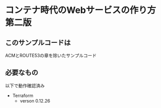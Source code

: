 # コンテナ時代のWebサービスの作り方 第二版

## このサンプルコードは
ACMとROUTE53の章を除いたサンプルコード

## 必要なもの
以下で動作確認済み
- Terraform
  - verson 0.12.26